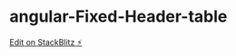 # angular-Fixed-Header-table

[Edit on StackBlitz ⚡️](https://stackblitz.com/edit/angular-ivy-tsljzh)
